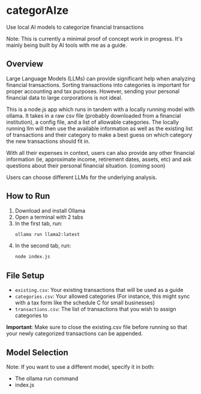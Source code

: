 # categorAIze

Use local AI models to categorize financial transactions

Note: This is currently a minimal proof of concept work in progress. It's mainly being built by AI tools with me as a guide. 

## Overview

Large Language Models (LLMs) can provide significant help when analyzing financial transactions. Sorting transactions into categories is important for proper accounting and tax purposes. However, sending your personal financial data to large corporations is not ideal. 

This is a node.js app which runs in tandem with a locally running model with ollama. It takes in a raw csv file (probably downloaded from a financial institution), a config file, and a list of allowable categories. The locally running llm will then use the available information as well as the existing list of transactions and their category to make a best guess on which category the new transactions should fit in. 

With all their expenses in context, users can also provide any other financial information (ie, approximate income, retirement dates, assets, etc) and ask questions about their personal financial situation. (coming soon)

Users can choose different LLMs for the underlying analysis. 

## How to Run

1. Download and install Ollama
2. Open a terminal with 2 tabs
3. In the first tab, run:
   ```bash
   ollama run llama2:latest
   ```
4. In the second tab, run:
   ```bash
   node index.js
   ```

## File Setup

- `existing.csv`: Your existing transactions that will be used as a guide
- `categories.csv`: Your allowed categories (For instance, this might sync with a tax form like the schedule C for small businesses)
- `transactions.csv`: The list of transactions that you wish to assign categories to

**Important**: Make sure to close the existing.csv file before running so that your newly categorized transactions can be appended.

## Model Selection

Note: If you want to use a different model, specify it in both:
- The ollama run command
- index.js

